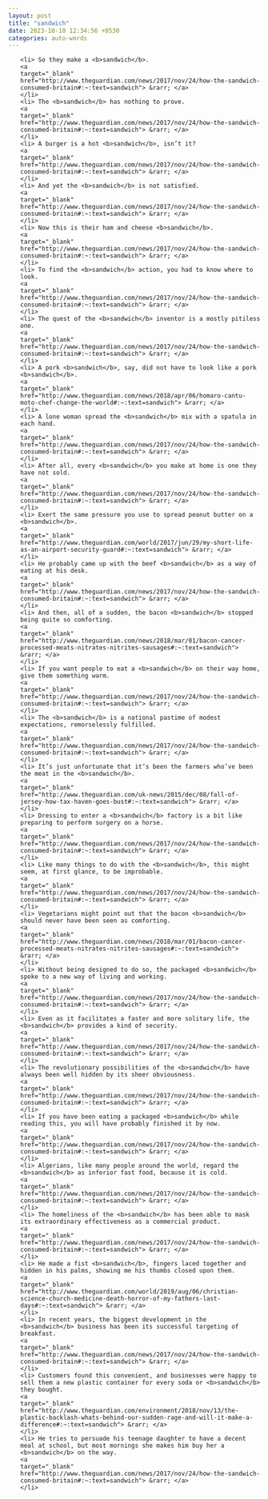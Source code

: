```yaml
---
layout: post
title: "sandwich"
date: 2023-10-10 12:34:56 +0530
categories: auto-words
---
```

<ol>

    <li> So they make a <b>sandwich</b>.
    <a 
    target="_blank" 
    href="http://www.theguardian.com/news/2017/nov/24/how-the-sandwich-consumed-britain#:~:text=sandwich"> &rarr; </a>
    </li>
    <li> The <b>sandwich</b> has nothing to prove.
    <a 
    target="_blank" 
    href="http://www.theguardian.com/news/2017/nov/24/how-the-sandwich-consumed-britain#:~:text=sandwich"> &rarr; </a>
    </li>
    <li> A burger is a hot <b>sandwich</b>, isn’t it?
    <a 
    target="_blank" 
    href="http://www.theguardian.com/news/2017/nov/24/how-the-sandwich-consumed-britain#:~:text=sandwich"> &rarr; </a>
    </li>
    <li> And yet the <b>sandwich</b> is not satisfied.
    <a 
    target="_blank" 
    href="http://www.theguardian.com/news/2017/nov/24/how-the-sandwich-consumed-britain#:~:text=sandwich"> &rarr; </a>
    </li>
    <li> Now this is their ham and cheese <b>sandwich</b>.
    <a 
    target="_blank" 
    href="http://www.theguardian.com/news/2017/nov/24/how-the-sandwich-consumed-britain#:~:text=sandwich"> &rarr; </a>
    </li>
    <li> To find the <b>sandwich</b> action, you had to know where to look.
    <a 
    target="_blank" 
    href="http://www.theguardian.com/news/2017/nov/24/how-the-sandwich-consumed-britain#:~:text=sandwich"> &rarr; </a>
    </li>
    <li> The quest of the <b>sandwich</b> inventor is a mostly pitiless one.
    <a 
    target="_blank" 
    href="http://www.theguardian.com/news/2017/nov/24/how-the-sandwich-consumed-britain#:~:text=sandwich"> &rarr; </a>
    </li>
    <li> A pork <b>sandwich</b>, say, did not have to look like a pork <b>sandwich</b>.
    <a 
    target="_blank" 
    href="http://www.theguardian.com/news/2018/apr/06/homaro-cantu-moto-chef-change-the-world#:~:text=sandwich"> &rarr; </a>
    </li>
    <li> A lone woman spread the <b>sandwich</b> mix with a spatula in each hand.
    <a 
    target="_blank" 
    href="http://www.theguardian.com/news/2017/nov/24/how-the-sandwich-consumed-britain#:~:text=sandwich"> &rarr; </a>
    </li>
    <li> After all, every <b>sandwich</b> you make at home is one they have not sold.
    <a 
    target="_blank" 
    href="http://www.theguardian.com/news/2017/nov/24/how-the-sandwich-consumed-britain#:~:text=sandwich"> &rarr; </a>
    </li>
    <li> Exert the same pressure you use to spread peanut butter on a <b>sandwich</b>.
    <a 
    target="_blank" 
    href="http://www.theguardian.com/world/2017/jun/29/my-short-life-as-an-airport-security-guard#:~:text=sandwich"> &rarr; </a>
    </li>
    <li> He probably came up with the beef <b>sandwich</b> as a way of eating at his desk.
    <a 
    target="_blank" 
    href="http://www.theguardian.com/news/2017/nov/24/how-the-sandwich-consumed-britain#:~:text=sandwich"> &rarr; </a>
    </li>
    <li> And then, all of a sudden, the bacon <b>sandwich</b> stopped being quite so comforting.
    <a 
    target="_blank" 
    href="http://www.theguardian.com/news/2018/mar/01/bacon-cancer-processed-meats-nitrates-nitrites-sausages#:~:text=sandwich"> &rarr; </a>
    </li>
    <li> If you want people to eat a <b>sandwich</b> on their way home, give them something warm.
    <a 
    target="_blank" 
    href="http://www.theguardian.com/news/2017/nov/24/how-the-sandwich-consumed-britain#:~:text=sandwich"> &rarr; </a>
    </li>
    <li> The <b>sandwich</b> is a national pastime of modest expectations, remorselessly fulfilled.
    <a 
    target="_blank" 
    href="http://www.theguardian.com/news/2017/nov/24/how-the-sandwich-consumed-britain#:~:text=sandwich"> &rarr; </a>
    </li>
    <li> It’s just unfortunate that it’s been the farmers who’ve been the meat in the <b>sandwich</b>.
    <a 
    target="_blank" 
    href="http://www.theguardian.com/uk-news/2015/dec/08/fall-of-jersey-how-tax-haven-goes-bust#:~:text=sandwich"> &rarr; </a>
    </li>
    <li> Dressing to enter a <b>sandwich</b> factory is a bit like preparing to perform surgery on a horse.
    <a 
    target="_blank" 
    href="http://www.theguardian.com/news/2017/nov/24/how-the-sandwich-consumed-britain#:~:text=sandwich"> &rarr; </a>
    </li>
    <li> Like many things to do with the <b>sandwich</b>, this might seem, at first glance, to be improbable.
    <a 
    target="_blank" 
    href="http://www.theguardian.com/news/2017/nov/24/how-the-sandwich-consumed-britain#:~:text=sandwich"> &rarr; </a>
    </li>
    <li> Vegetarians might point out that the bacon <b>sandwich</b> should never have been seen as comforting.
    <a 
    target="_blank" 
    href="http://www.theguardian.com/news/2018/mar/01/bacon-cancer-processed-meats-nitrates-nitrites-sausages#:~:text=sandwich"> &rarr; </a>
    </li>
    <li> Without being designed to do so, the packaged <b>sandwich</b> spoke to a new way of living and working.
    <a 
    target="_blank" 
    href="http://www.theguardian.com/news/2017/nov/24/how-the-sandwich-consumed-britain#:~:text=sandwich"> &rarr; </a>
    </li>
    <li> Even as it facilitates a faster and more solitary life, the <b>sandwich</b> provides a kind of security.
    <a 
    target="_blank" 
    href="http://www.theguardian.com/news/2017/nov/24/how-the-sandwich-consumed-britain#:~:text=sandwich"> &rarr; </a>
    </li>
    <li> The revolutionary possibilities of the <b>sandwich</b> have always been well hidden by its sheer obviousness.
    <a 
    target="_blank" 
    href="http://www.theguardian.com/news/2017/nov/24/how-the-sandwich-consumed-britain#:~:text=sandwich"> &rarr; </a>
    </li>
    <li> If you have been eating a packaged <b>sandwich</b> while reading this, you will have probably finished it by now.
    <a 
    target="_blank" 
    href="http://www.theguardian.com/news/2017/nov/24/how-the-sandwich-consumed-britain#:~:text=sandwich"> &rarr; </a>
    </li>
    <li> Algerians, like many people around the world, regard the <b>sandwich</b> as inferior fast food, because it is cold.
    <a 
    target="_blank" 
    href="http://www.theguardian.com/news/2017/nov/24/how-the-sandwich-consumed-britain#:~:text=sandwich"> &rarr; </a>
    </li>
    <li> The homeliness of the <b>sandwich</b> has been able to mask its extraordinary effectiveness as a commercial product.
    <a 
    target="_blank" 
    href="http://www.theguardian.com/news/2017/nov/24/how-the-sandwich-consumed-britain#:~:text=sandwich"> &rarr; </a>
    </li>
    <li> He made a fist <b>sandwich</b>, fingers laced together and hidden in his palms, showing me his thumbs closed upon them.
    <a 
    target="_blank" 
    href="http://www.theguardian.com/world/2019/aug/06/christian-science-church-medicine-death-horror-of-my-fathers-last-days#:~:text=sandwich"> &rarr; </a>
    </li>
    <li> In recent years, the biggest development in the <b>sandwich</b> business has been its successful targeting of breakfast.
    <a 
    target="_blank" 
    href="http://www.theguardian.com/news/2017/nov/24/how-the-sandwich-consumed-britain#:~:text=sandwich"> &rarr; </a>
    </li>
    <li> Customers found this convenient, and businesses were happy to sell them a new plastic container for every soda or <b>sandwich</b> they bought.
    <a 
    target="_blank" 
    href="http://www.theguardian.com/environment/2018/nov/13/the-plastic-backlash-whats-behind-our-sudden-rage-and-will-it-make-a-difference#:~:text=sandwich"> &rarr; </a>
    </li>
    <li> He tries to persuade his teenage daughter to have a decent meal at school, but most mornings she makes him buy her a <b>sandwich</b> on the way.
    <a 
    target="_blank" 
    href="http://www.theguardian.com/news/2017/nov/24/how-the-sandwich-consumed-britain#:~:text=sandwich"> &rarr; </a>
    </li>